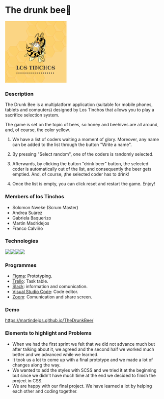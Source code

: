 # The drunk bee:beers:
<img src=".\img\avispa-lostinchos.png" width="200" height="200">


### Description

The Drunk Bee is a multiplatform application (suitable for mobile phones, tablets and computers) designed by Los Tinchos that allows you to play a sacrifice selection system.

The game is set on the topic of bees, so honey and beehives are all around, and, of course, the color yellow.

1) We have a list of coders waiting a moment of glory. Moreover, any name can be added to the list through the button "Write a name".

2) By pressing "Select random", one of the coders is randomly selected. 

3) Afterwards, by clicking the button "drink beer" button, the selected coder is automatically out of the list, and consequently the beer gets emptied. And, of course, ¡the selected coder has to drink!

4) Once the list is empty, you can click reset and restart the game. Enjoy!

### Members of los Tinchos
- Solomon Nweke (Scrum Master) 
- Andrea Suárez 
- Gabriela Baquerizo 
- Martín Madridejos 
- Franco Calviño 


### Technologies
<img src="https://img.icons8.com/color/48/000000/javascript.png"/><img src="https://img.icons8.com/color/48/000000/html-5--v1.png"/><img src="https://img.icons8.com/color/48/000000/css3.png"/><img src="https://img.icons8.com/fluent/48/000000/github.png"/>


### Programmes
- [Figma][webFigma]: Prototyping.
- [Trello][webTrello]: Task table.
- [Slack][webSlack]: information and comunication.
- [Visual Studio Code][webVisual]: Code editor.
- [Zoom][webZoom]: Comunication and share screen.

### Demo

https://martindejos.github.io/TheDrunkBee/

### Elements to highlight and Problems
- When we had the first sprint we felt that we did not advance much but after talking about it, we agreed and the second half we worked much better and we advanced while we learned.
- It took us a lot to come up with a final prototype and we made a lot of changes along the way.
- We wanted to add the styles with SCSS and we tried it at the beginning but since we didn't have much time at the end we decided to finish the project in CSS.
- We are happy with our final project. We have learned a lot by helping each other and coding together.

<!-- links -->
[webFigma]: figma.com
[webTrello]: trello.com
[webSlack]: trello.com
[webVisual]: https://visualstudio.microsoft.com/es/
[webZoom]: zoom.com
